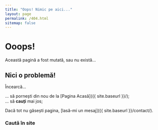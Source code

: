 ```yaml
---
title: "Oops! Nimic pe aici..."
layout: page
permalink: /404.html
sitemap: false
---
```


# Ooops!

Această pagină a fost mutată, sau nu există...

## Nici o problemă!

Încearcă...

... să pornești din nou de la [Pagina Acasă]({{ site.baseurl }}/);  
... să **cauți** mai jos;  

Dacă tot nu găsești pagina, [lasă-mi un mesaj]({{ site.baseurl }}/contact/).

### Caută în site

<br />
